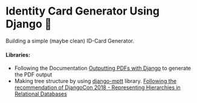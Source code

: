 # Identity Card Generator Using Django :bath:

Building a simple (maybe clean) ID-Card Generator. 

#### Libraries:
- Following the Documentation [Outputting PDFs with Django](https://docs.djangoproject.com/en/3.2/howto/outputting-pdf/) to generate the PDF output
- Making tree structure by using [django-mptt](https://django-mptt.readthedocs.io/en/latest/) library. [Following the recommendation of DjangoCon 2018 - Representing Hierarchies in Relational Databases](https://www.youtube.com/watch?v=CRxjoklS8v0)
